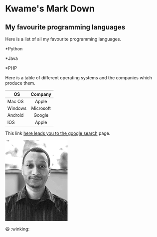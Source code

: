# Kwame's Mark Down
## My favourite programming languages

Here is a list of all my favourite programming languages.

*Python

*Java

*PHP

Here is a table of different operating systems and the companies which produce them.

|      OS       |    Company    |
| ------------- |:-------------:|
| Mac OS        |   Apple       |
| Windows       |   Microsoft   |
| Android       |   Google      |
| IOS           |   Apple       |

This link [here leads you to the google search](http://www.google.com.gh) page.

![alt text](me.png "My pic")

:laughing:   :winking:
